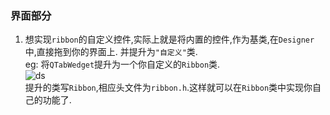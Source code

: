 ### 界面部分
1. 想实现```ribbon```的自定义控件,实际上就是将内置的控件,作为基类,在```Designer```中,直接拖到你的界面上. 并提升为```"自定义"```类.      
eg: 将```QTabWedget```提升为一个你自定义的```Ribbon```类.     
![ds]("./note/note1.png")  
提升的类写```Ribbon```,相应头文件为```ribbon.h```.这样就可以在```Ribbon```类中实现你自己的功能了.